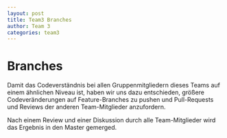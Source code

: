 ```yaml
---
layout: post
title: Team3 Branches
author: Team 3
categories: team3
---
```


# Branches

Damit das Codeverständnis bei allen Gruppenmitgliedern dieses Teams auf einem ähnlichen Niveau ist,
haben wir uns dazu entschieden, größere Codeveränderungen auf Feature-Branches zu pushen und Pull-Requests und Reviews
der anderen Team-Mitglieder anzufordern.

Nach einem Review und einer Diskussion durch alle Team-Mitglieder wird das Ergebnis in den Master gemerged.
